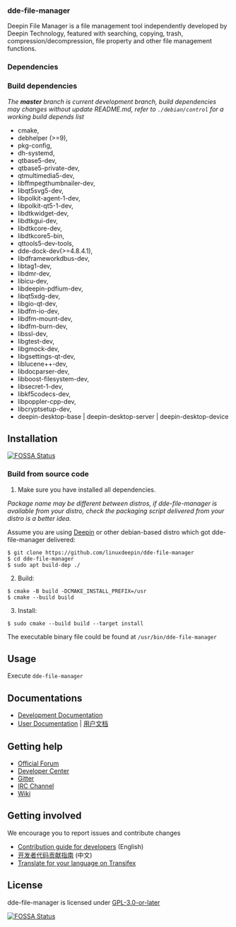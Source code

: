 ### dde-file-manager

Deepin File Manager is a file management tool independently developed by Deepin Technology, featured with searching, copying, trash, compression/decompression, file property and other file management functions.

### Dependencies

### Build dependencies

_The **master** branch is current development branch, build dependencies may changes without update README.md, refer to `./debian/control` for a working build depends list_

- cmake,
- debhelper (>=9),
- pkg-config,
- dh-systemd,
- qtbase5-dev,
- qtbase5-private-dev,
- qtmultimedia5-dev,
- libffmpegthumbnailer-dev,
- libqt5svg5-dev,
- libpolkit-agent-1-dev, 
- libpolkit-qt5-1-dev,
- libdtkwidget-dev,
- libdtkgui-dev,
- libdtkcore-dev,
- libdtkcore5-bin,
- qttools5-dev-tools,
- dde-dock-dev(>=4.8.4.1),
- libdframeworkdbus-dev,
- libtag1-dev,
- libdmr-dev,
- libicu-dev,
- libdeepin-pdfium-dev,
- libqt5xdg-dev,
- libgio-qt-dev,
- libdfm-io-dev,
- libdfm-mount-dev,
- libdfm-burn-dev,
- libssl-dev,
- libgtest-dev,
- libgmock-dev,
- libgsettings-qt-dev,
- liblucene++-dev,
- libdocparser-dev,
- libboost-filesystem-dev,
- libsecret-1-dev,
- libkf5codecs-dev,
- libpoppler-cpp-dev,
- libcryptsetup-dev,
- deepin-desktop-base | deepin-desktop-server | deepin-desktop-device

## Installation
[![FOSSA Status](https://app.fossa.com/api/projects/git%2Bgithub.com%2Fre2zero%2Fdde-file-manager.svg?type=shield)](https://app.fossa.com/projects/git%2Bgithub.com%2Fre2zero%2Fdde-file-manager?ref=badge_shield)


### Build from source code

1. Make sure you have installed all dependencies.

_Package name may be different between distros, if dde-file-manager is available from your distro, check the packaging script delivered from your distro is a better idea._

Assume you are using [Deepin](https://distrowatch.com/table.php?distribution=deepin) or other debian-based distro which got dde-file-manager delivered:

``` shell
$ git clone https://github.com/linuxdeepin/dde-file-manager
$ cd dde-file-manager
$ sudo apt build-dep ./
```

2. Build:
```shell
$ cmake -B build -DCMAKE_INSTALL_PREFIX=/usr
$ cmake --build build
```

3. Install:
```shell
$ sudo cmake --build build --target install
```

The executable binary file could be found at `/usr/bin/dde-file-manager`

## Usage

Execute `dde-file-manager`

## Documentations

 - [Development Documentation](https://linuxdeepin.github.io/dde-file-manager/)
 - [User Documentation](https://wiki.deepin.org/wiki/Deepin_File_Manager) | [用户文档](https://wiki.deepin.org/index.php?title=%E6%B7%B1%E5%BA%A6%E6%96%87%E4%BB%B6%E7%AE%A1%E7%90%86%E5%99%A8)

## Getting help

 - [Official Forum](https://bbs.deepin.org/)
 - [Developer Center](https://github.com/linuxdeepin/developer-center)
 - [Gitter](https://gitter.im/orgs/linuxdeepin/rooms)
 - [IRC Channel](https://webchat.freenode.net/?channels=deepin)
 - [Wiki](https://wiki.deepin.org/)

## Getting involved

We encourage you to report issues and contribute changes

 - [Contribution guide for developers](https://github.com/linuxdeepin/developer-center/wiki/Contribution-Guidelines-for-Developers-en) (English)
 - [开发者代码贡献指南](https://github.com/linuxdeepin/developer-center/wiki/Contribution-Guidelines-for-Developers) (中文)
 - [Translate for your language on Transifex](https://www.transifex.com/linuxdeepin/deepin-file-manager/)

## License

dde-file-manager is licensed under [GPL-3.0-or-later](LICENSE)


[![FOSSA Status](https://app.fossa.com/api/projects/git%2Bgithub.com%2Fre2zero%2Fdde-file-manager.svg?type=large)](https://app.fossa.com/projects/git%2Bgithub.com%2Fre2zero%2Fdde-file-manager?ref=badge_large)